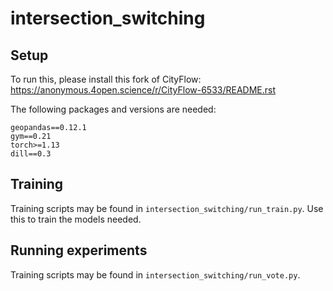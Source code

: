 # intersection_switching

## Setup
To run this, please install this fork of CityFlow: https://anonymous.4open.science/r/CityFlow-6533/README.rst

The following packages and versions are needed:
```
geopandas==0.12.1
gym==0.21
torch>=1.13
dill==0.3
```

## Training
Training scripts may be found in `intersection_switching/run_train.py`. Use this to train the models needed.

## Running experiments
Training scripts may be found in `intersection_switching/run_vote.py`.

